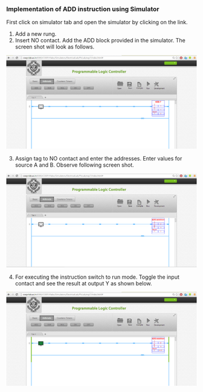 ### Implementation of ADD instruction using Simulator
First click on simulator tab and open the simulator by clicking on the link.
1. Add a new rung.
2. Insert NO contact. Add the ADD block provided in the simulator. The screen shot will look as follows. 
<center><img src="images/img1.png" title="" /></center>

3. Assign tag to NO contact and enter the addresses. Enter values for source A and B. Observe following screen shot.
 
<center><img src="images/img2.png" title="" /></center>

4. For executing the instruction switch to run mode. Toggle the input contact and see the result at output Y as shown below.

<center><img src="images/img3.png" title="" /></center>
